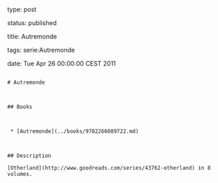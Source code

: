 type: post
status: published
title: Autremonde
tags: serie:Autremonde
date: Tue Apr 26 00:00:00 CEST 2011
~~~~~~
# Autremonde

## Books

 * [Autremonde](../books/9782266089722.md)

## Description
[Otherland](http://www.goodreads.com/series/43762-otherland) in 8 volumes.


